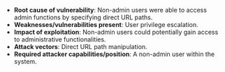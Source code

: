 - **Root cause of vulnerability**: Non-admin users were able to access admin functions by specifying direct URL paths.
- **Weaknesses/vulnerabilities present**: User privilege escalation.
- **Impact of exploitation**: Non-admin users could potentially gain access to administrative functionalities.
- **Attack vectors**: Direct URL path manipulation.
- **Required attacker capabilities/position**: A non-admin user within the system.